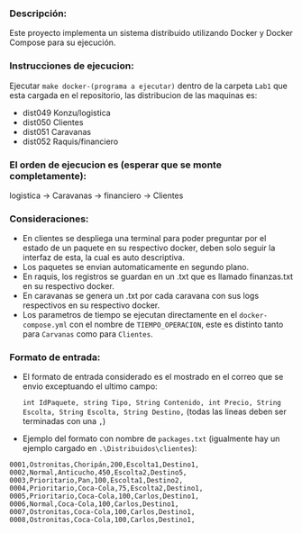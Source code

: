 ### Descripción:
Este proyecto implementa un sistema distribuido utilizando Docker y Docker Compose para su ejecución.

### Instrucciones de ejecucion:
Ejecutar `make docker-(programa a ejecutar)` dentro de la carpeta `Lab1` que esta cargada en el repositorio, las distribucion de las maquinas es:

- dist049 Konzu/logistica
- dist050 Clientes
- dist051 Caravanas
- dist052 Raquis/financiero

### El orden de ejecucion es (esperar que se monte completamente):

logistica -> Caravanas -> financiero -> Clientes

### Consideraciones:
- En clientes se despliega una terminal para poder preguntar por el estado de un paquete en su respectivo docker, deben solo seguir la interfaz de esta, la cual es auto descriptiva.
- Los paquetes se envian automaticamente en segundo plano.
- En raquis, los registros se guardan en un .txt que es llamado finanzas.txt en su respectivo docker.
- En caravanas se genera un .txt por cada caravana con sus logs respectivos en su respectivo docker.
- Los parametros de tiempo se ejecutan directamente en el `docker-compose.yml` con el nombre de `TIEMPO_OPERACION`, este es distinto tanto para `Carvanas` como para `Clientes`.

### Formato de entrada:

- El formato de entrada considerado es el mostrado en el correo que se envio exceptuando el ultimo campo:

  `int IdPaquete, string Tipo, String Contenido, int Precio, String Escolta, String Escolta, String Destino,` (todas las lineas deben ser terminadas con una `,`)

- Ejemplo del formato con nombre de `packages.txt` (igualmente hay un ejemplo cargado en `.\Distribuidos\clientes`):

````
0001,Ostronitas,Choripán,200,Escolta1,Destino1,
0002,Normal,Anticucho,450,Escolta2,Destino5,
0003,Prioritario,Pan,100,Escolta1,Destino2,
0004,Prioritario,Coca-Cola,75,Escolta2,Destino1,
0005,Prioritario,Coca-Cola,100,Carlos,Destino1,
0006,Normal,Coca-Cola,100,Carlos,Destino1,
0007,Ostronitas,Coca-Cola,100,Carlos,Destino1,
0008,Ostronitas,Coca-Cola,100,Carlos,Destino1,
````